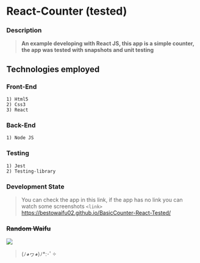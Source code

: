 # React-Counter (tested)

### Description
> **An example developing with React JS, this app is a simple counter, the app was tested with snapshots and  unit testing**

## Technologies employed

### Front-End
	
	1) Html5
    2) Css3
    3) React
	

### Back-End

	1) Node JS
   
### Testing

	1) Jest
    2) Testing-library


### Development State

> You can check the app in this link, if the app has no link you can watch some screenshots
`<link>` <https://bestowaifu02.github.io/BasicCounter-React-Tested/>


### <s>Random Waifu</s>

![](https://i.imgur.com/OOGr8ze.jpeg)

> (ﾉ◕ヮ◕)ﾉ*:･ﾟ✧
